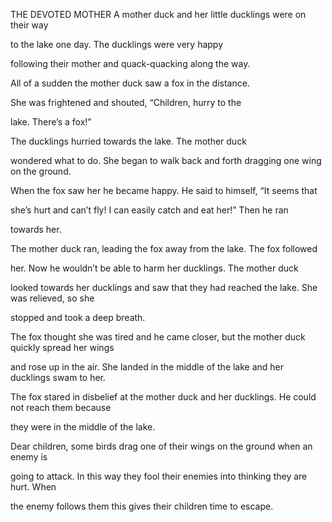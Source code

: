 


THE DEVOTED MOTHER
A mother duck and her little ducklings were on their way

to the lake one day. The ducklings were very happy

following their mother and quack-quacking along the way.

All of a sudden the mother duck saw a fox in the distance.

She was frightened and shouted, “Children, hurry to the

lake. There’s a fox!”

The ducklings hurried towards the lake. The mother duck

wondered what to do. She began to walk back and forth dragging one wing
on the ground.

When the fox saw her he became happy. He said to himself, “It seems that

she’s hurt and can’t fly! I can easily catch and eat her!” Then he ran

towards her.

The mother duck ran, leading the fox away from the lake. The fox
followed

her. Now he wouldn’t be able to harm her ducklings. The mother duck

looked towards her ducklings and saw that they had reached the lake. She
was relieved, so she

stopped and took a deep breath.

The fox thought she was tired and he came closer, but the mother duck
quickly spread her wings

and rose up in the air. She landed in the middle of the lake and her
ducklings swam to her.

The fox stared in disbelief at the mother duck and her ducklings. He
could not reach them because

they were in the middle of the lake.

Dear children, some birds drag one of their wings on the ground when an
enemy is

going to attack. In this way they fool their enemies into thinking they
are hurt. When

the enemy follows them this gives their children time to escape.


